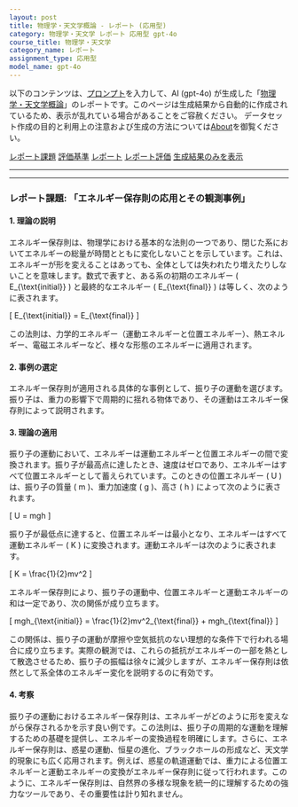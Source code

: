 ```yaml
---
layout: post
title: 物理学・天文学概論 - レポート (応用型)
category: 物理学・天文学 レポート 応用型 gpt-4o
course_title: 物理学・天文学
category_name: レポート
assignment_type: 応用型
model_name: gpt-4o
---
```


以下のコンテンツは、[プロンプト](https://github.com/takedatoshiyuki/synthetic_assignments/tree/main/generated/物理学・天文学/gpt-4o/prompt_レポート-応用型.md)を入力して、AI (gpt-4o) が生成した「[物理学・天文学概論](/contents/物理学・天文学/)」のレポートです。このページは生成結果から自動的に作成されているため、表示が乱れている場合があることをご容赦ください。
データセット作成の目的と利用上の注意および生成の方法については[About](/About)を御覧ください。

[レポート課題](../レポート課題-応用型)
[評価基準](../評価基準-応用型)
[レポート](../レポート-応用型)
[レポート評価](../レポート評価-応用型)
[生成結果のみを表示](https://github.com/takedatoshiyuki/synthetic_assignments/tree/main/generated/物理学・天文学/gpt-4o/レポート-応用型.md)
  

***
***
  
### レポート課題: 「エネルギー保存則の応用とその観測事例」

#### 1. 理論の説明

エネルギー保存則は、物理学における基本的な法則の一つであり、閉じた系においてエネルギーの総量が時間とともに変化しないことを示しています。これは、エネルギーが形を変えることはあっても、全体としては失われたり増えたりしないことを意味します。数式で表すと、ある系の初期のエネルギー \( E_{\text{initial}} \) と最終的なエネルギー \( E_{\text{final}} \) は等しく、次のように表されます。

\[ E_{\text{initial}} = E_{\text{final}} \]

この法則は、力学的エネルギー（運動エネルギーと位置エネルギー）、熱エネルギー、電磁エネルギーなど、様々な形態のエネルギーに適用されます。

#### 2. 事例の選定

エネルギー保存則が適用される具体的な事例として、振り子の運動を選びます。振り子は、重力の影響下で周期的に揺れる物体であり、その運動はエネルギー保存則によって説明されます。

#### 3. 理論の適用

振り子の運動において、エネルギーは運動エネルギーと位置エネルギーの間で変換されます。振り子が最高点に達したとき、速度はゼロであり、エネルギーはすべて位置エネルギーとして蓄えられています。このときの位置エネルギー \( U \) は、振り子の質量 \( m \)、重力加速度 \( g \)、高さ \( h \) によって次のように表されます。

\[ U = mgh \]

振り子が最低点に達すると、位置エネルギーは最小となり、エネルギーはすべて運動エネルギー \( K \) に変換されます。運動エネルギーは次のように表されます。

\[ K = \frac{1}{2}mv^2 \]

エネルギー保存則により、振り子の運動中、位置エネルギーと運動エネルギーの和は一定であり、次の関係が成り立ちます。

\[ mgh_{\text{initial}} = \frac{1}{2}mv^2_{\text{final}} + mgh_{\text{final}} \]

この関係は、振り子の運動が摩擦や空気抵抗のない理想的な条件下で行われる場合に成り立ちます。実際の観測では、これらの抵抗がエネルギーの一部を熱として散逸させるため、振り子の振幅は徐々に減少しますが、エネルギー保存則は依然として系全体のエネルギー変化を説明するのに有効です。

#### 4. 考察

振り子の運動におけるエネルギー保存則は、エネルギーがどのように形を変えながら保存されるかを示す良い例です。この法則は、振り子の周期的な運動を理解するための基礎を提供し、エネルギーの変換過程を明確にします。さらに、エネルギー保存則は、惑星の運動、恒星の進化、ブラックホールの形成など、天文学的現象にも広く応用されます。例えば、惑星の軌道運動では、重力による位置エネルギーと運動エネルギーの変換がエネルギー保存則に従って行われます。このように、エネルギー保存則は、自然界の多様な現象を統一的に理解するための強力なツールであり、その重要性は計り知れません。
